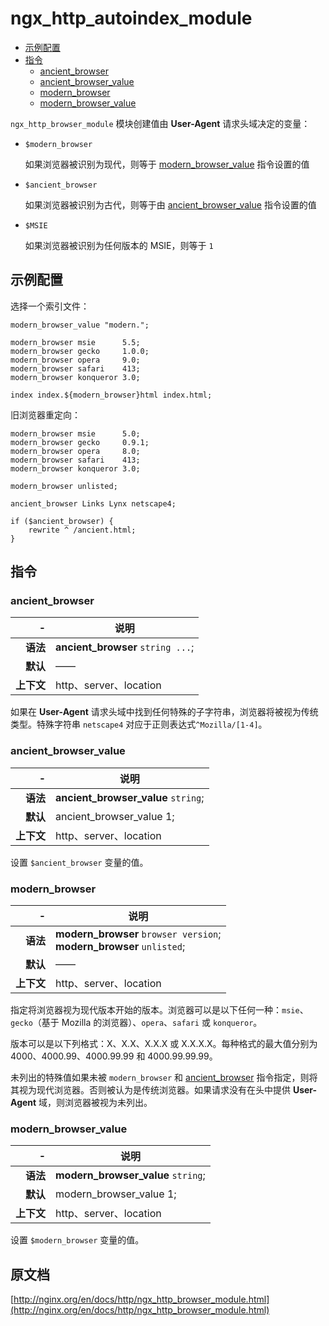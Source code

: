 # ngx_http_autoindex_module

- [示例配置](#example_configuration)
- [指令](#directives)
    - [ancient_browser](#ancient_browser)
    - [ancient_browser_value](#ancient_browser_value)
    - [modern_browser](#modern_browser)
    - [modern_browser_value](#modern_browser_value)


`ngx_http_browser_module` 模块创建值由 **User-Agent** 请求头域决定的变量：

- `$modern_browser`

    如果浏览器被识别为现代，则等于 [modern_browser_value](#modern_browser_value) 指令设置的值
- `$ancient_browser`

    如果浏览器被识别为古代，则等于由 [ancient_browser_value](#ancient_browser_value) 指令设置的值

- `$MSIE`

    如果浏览器被识别为任何版本的 MSIE，则等于 `1`

<a id="example_configuration"></a>

## 示例配置
选择一个索引文件：

```nginx
modern_browser_value "modern.";

modern_browser msie      5.5;
modern_browser gecko     1.0.0;
modern_browser opera     9.0;
modern_browser safari    413;
modern_browser konqueror 3.0;

index index.${modern_browser}html index.html;
```

旧浏览器重定向：

```nginx
modern_browser msie      5.0;
modern_browser gecko     0.9.1;
modern_browser opera     8.0;
modern_browser safari    413;
modern_browser konqueror 3.0;

modern_browser unlisted;

ancient_browser Links Lynx netscape4;

if ($ancient_browser) {
    rewrite ^ /ancient.html;
}
```

<a id="directives"></a>

## 指令

### ancient_browser

|\-|说明|
|------:|------|
|**语法**|**ancient_browser** `string ...`;|
|**默认**|——|
|**上下文**|http、server、location|

如果在 **User-Agent** 请求头域中找到任何特殊的子字符串，浏览器将被视为传统类型。特殊字符串 `netscape4` 对应于正则表达式`^Mozilla/[1-4]`。

### ancient_browser_value

|\-|说明|
|------:|------|
|**语法**|**ancient_browser_value** `string`;|
|**默认**|ancient_browser_value 1;|
|**上下文**|http、server、location|

设置 `$ancient_browser` 变量的值。

### modern_browser

|\-|说明|
|------:|------|
|**语法**|**modern_browser** `browser version`; <br /> **modern_browser** `unlisted`;|
|**默认**|——|
|**上下文**|http、server、location|

指定将浏览器视为现代版本开始的版本。浏览器可以是以下任何一种：`msie`、`gecko`（基于 Mozilla 的浏览器）、`opera`、`safari` 或 `konqueror`。

版本可以是以下列格式：X、X.X、X.X.X 或 X.X.X.X。每种格式的最大值分别为 4000、4000.99、4000.99.99 和 4000.99.99.99。

未列出的特殊值如果未被 `modern_browser` 和 [ancient_browser](#ancient_browser) 指令指定，则将其视为现代浏览器。否则被认为是传统浏览器。如果请求没有在头中提供 **User-Agent** 域，则浏览器被视为未列出。

### modern_browser_value

|\-|说明|
|------:|------|
|**语法**|**modern_browser_value** `string`;|
|**默认**|modern_browser_value 1;|
|**上下文**|http、server、location|

设置 `$modern_browser` 变量的值。

## 原文档
[http://nginx.org/en/docs/http/ngx_http_browser_module.html](http://nginx.org/en/docs/http/ngx_http_browser_module.html)